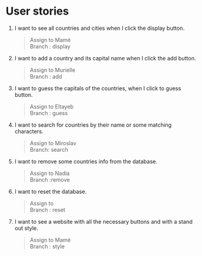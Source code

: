 # User stories

1. I want to see all countries and cities when I click the display button.  
    > Assign to Mamé  
    > Branch : display  
2. I want to add a country and its capital name when I click the add button.
    > Assign to Murielle  
    > Branch : add  
3. I want to guess the capitals of the countries, when I click to guess button.
    > Assign to Eltayeb  
    >Branch : guess  
4. I want to search for countries by their name or some matching characters.
    > Assign to Miroslav  
    > Branch: search  
5. I want to remove some countries info from the database.
    > Assign to Nadia  
    > Branch :remove  
6. I want to reset the database.  
    > Assign to  
    > Branch : reset  
7. I want to see a website with all the necessary buttons and with a stand out style.
    > Assign to Mamé  
    > Branch : style   